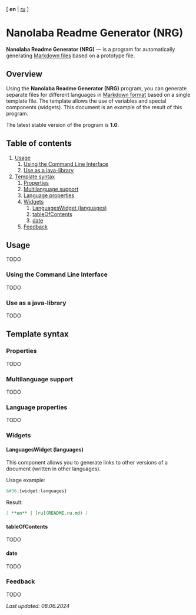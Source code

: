 <!-- This file was automatically generated by Nanolaba Readme Generator (NRG) 1.0-SNAPSHOT -->
<!-- Visit https://github.com/nanolaba/readme-generator for details -->


[ **en** | [ru](README.ru.md) ]

# Nanolaba Readme Generator (NRG)

**Nanolaba Readme Generator (NRG)** — is a program for automatically
generating [Markdown files]( https://en.wikipedia.org/wiki/Markdown) based on a prototype file.

## Overview

Using the **Nanolaba Readme Generator (NRG)** program, you can generate separate files for different languages
in [Markdown format]( https://en.wikipedia.org/wiki/Markdown) based on a single template file.
The template allows the use of variables and special components (widgets).
This document is an example of the result of this program.

The latest stable version of the program is **1.0**.


## Table of contents
1. [Usage](#usage)
	1. [Using the Command Line Interface](#using-the-command-line-interface)
	2. [Use as a java-library](#use-as-a-java-library)
2. [Template syntax](#template-syntax)
	1. [Properties](#properties)
	2. [Multilanguage support](#multilanguage-support)
	3. [Language properties](#language-properties)
	4. [Widgets](#widgets)
		1. [LanguagesWidget (languages)](#languageswidget-languages)
		1. [tableOfContents](#tableofcontents)
		2. [date](#date)
	1. [Feedback](#feedback)


## Usage

TODO

### Using the Command Line Interface

TODO

### Use as a java-library

TODO

## Template syntax

### Properties

TODO

### Multilanguage support

TODO

### Language properties

TODO

### Widgets

#### LanguagesWidget (languages)

This component allows you to generate links to other versions of a document (written in other languages).

Usage example:

```markdown
&#36;{widget:languages}
```

Result:

```markdown
[ **en** | [ru](README.ru.md) ]
```

#### tableOfContents

TODO

#### date

TODO

### Feedback

TODO

*Last updated: 08.06.2024*
